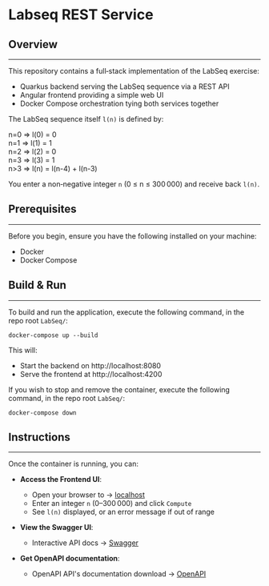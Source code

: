 # Labseq REST Service

## Overview

---
This repository contains a full‑stack implementation of the LabSeq exercise:
- Quarkus backend serving the LabSeq sequence via a REST API
- Angular frontend providing a simple web UI
- Docker Compose orchestration tying both services together
  
The LabSeq sequence itself `l(n)` is defined by:  

n=0 => l(0) = 0  
n=1 => l(1) = 1  
n=2 => l(2) = 0  
n=3 => l(3) = 1  
n>3 => l(n) = l(n-4) + l(n-3)

You enter a non‑negative integer `n` (0 ≤ n ≤ 300 000) and receive back `l(n)`.

## Prerequisites

---
Before you begin, ensure you have the following installed on your machine:
- Docker 
- Docker Compose
  
## Build & Run  

---
To build and run the application, execute the following command, in the repo root `LabSeq/`:
```shell script
docker-compose up --build
```

This will:
  - Start the backend on http://localhost:8080
  - Serve the frontend at http://localhost:4200

If you wish to stop and remove the container, execute the following command, in the repo root `LabSeq/`:
```shell script
docker-compose down
```

## Instructions

---
Once the container is running, you can:

- **Access the Frontend UI**:  
   - Open your browser to → [localhost](http://localhost:4200)
   - Enter an integer `n` (0–300 000) and click `Compute`
   - See `l(n)` displayed, or an error message if out of range

- **View the Swagger UI**:  
  - Interactive API docs → [Swagger](http://localhost:8080/swagger)


- **Get OpenAPI documentation**:  
  - OpenAPI API's documentation download → [OpenAPI](http://localhost:8080/openapi)

